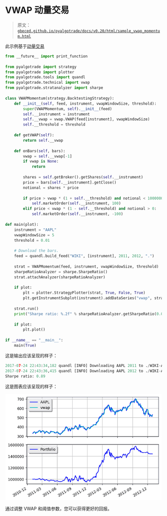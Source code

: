 # VWAP 动量交易

> 原文：[`gbeced.github.io/pyalgotrade/docs/v0.20/html/sample_vwap_momentum.html`](https://gbeced.github.io/pyalgotrade/docs/v0.20/html/sample_vwap_momentum.html)

此示例基于[动量交易](https://www.quantopian.com/posts/momentum-trade)

```py
from __future__ import print_function

from pyalgotrade import strategy
from pyalgotrade import plotter
from pyalgotrade.tools import quandl
from pyalgotrade.technical import vwap
from pyalgotrade.stratanalyzer import sharpe

class VWAPMomentum(strategy.BacktestingStrategy):
    def __init__(self, feed, instrument, vwapWindowSize, threshold):
        super(VWAPMomentum, self).__init__(feed)
        self.__instrument = instrument
        self.__vwap = vwap.VWAP(feed[instrument], vwapWindowSize)
        self.__threshold = threshold

    def getVWAP(self):
        return self.__vwap

    def onBars(self, bars):
        vwap = self.__vwap[-1]
        if vwap is None:
            return

        shares = self.getBroker().getShares(self.__instrument)
        price = bars[self.__instrument].getClose()
        notional = shares * price

        if price > vwap * (1 + self.__threshold) and notional < 1000000:
            self.marketOrder(self.__instrument, 100)
        elif price < vwap * (1 - self.__threshold) and notional > 0:
            self.marketOrder(self.__instrument, -100)

def main(plot):
    instrument = "AAPL"
    vwapWindowSize = 5
    threshold = 0.01

    # Download the bars.
    feed = quandl.build_feed("WIKI", [instrument], 2011, 2012, ".")

    strat = VWAPMomentum(feed, instrument, vwapWindowSize, threshold)
    sharpeRatioAnalyzer = sharpe.SharpeRatio()
    strat.attachAnalyzer(sharpeRatioAnalyzer)

    if plot:
        plt = plotter.StrategyPlotter(strat, True, False, True)
        plt.getInstrumentSubplot(instrument).addDataSeries("vwap", strat.getVWAP())

    strat.run()
    print("Sharpe ratio: %.2f" % sharpeRatioAnalyzer.getSharpeRatio(0.05))

    if plot:
        plt.plot()

if __name__ == "__main__":
    main(True) 
```

这是输出应该呈现的样子：

```py
2017-07-24 22:43:34,182 quandl [INFO] Downloading AAPL 2011 to ./WIKI-AAPL-2011-quandl.csv
2017-07-24 22:43:36,415 quandl [INFO] Downloading AAPL 2012 to ./WIKI-AAPL-2012-quandl.csv
Sharpe ratio: 0.89

```

这是图表应该呈现的样子：

![_images/vwap_momentum.png](img/4f3180a40c8d9d45bc38ecbf00f4e37f.png)

通过调整 VWAP 和阈值参数，您可以获得更好的回报。

